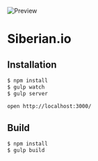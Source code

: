![Preview](https://github.com/omelniz/omelnizapps/blob/master/preview.png)

# Siberian.io

## Installation

```bash
$ npm install
$ gulp watch
$ gulp server

open http://localhost:3000/
```

## Build
```bash
$ npm install
$ gulp build
```
